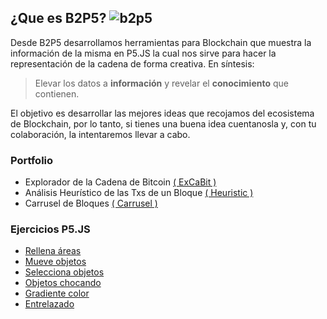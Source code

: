 ## ¿Que es B2P5?   ![b2p5](/../../../excabit/media/logo50x50.png)    


Desde B2P5 desarrollamos herramientas para Blockchain que muestra la información de la misma en P5.JS la cual nos sirve para hacer la representación de la cadena de forma creativa. En síntesis:

>Elevar los datos a **información** y revelar  el **conocimiento** que contienen.

El objetivo es desarrollar las mejores ideas que recojamos del ecosistema de Blockchain, por lo tanto, si tienes una buena idea cuentanosla y, con tu colaboración, la intentaremos llevar a cabo.

### Portfolio

- Explorador de la Cadena de Bitcoin [( ExCaBit )](https://b2p5.github.io/excabit/)
- Análisis Heurístico de las Txs de un Bloque [( Heuristic )](https://b2p5.github.io/heuristicV2/)
- Carrusel de Bloques [( Carrusel )](https://b2p5.github.io/carruselBlockchain/)

### Ejercicios P5.JS

- [Rellena áreas](https://b2p5.github.io/clasesB2p5/Auxiliares/index_2.html)
- [Mueve objetos](https://b2p5.github.io/clasesB2p5/Auxiliares/index_3.html)
- [Selecciona objetos](https://b2p5.github.io/clasesB2p5/Auxiliares/index_4.html)
- [Objetos chocando](https://b2p5.github.io/clasesB2p5/Auxiliares/index_5.html)
- [Gradiente color](https://b2p5.github.io/clasesB2p5/Auxiliares/index_6.html)
- [Entrelazado](https://b2p5.github.io/entrelazado/)



